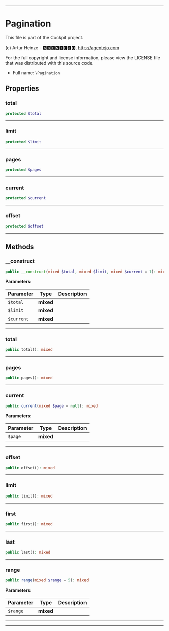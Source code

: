 ***

# Pagination

This file is part of the Cockpit project.

(c) Artur Heinze - 🅰🅶🅴🅽🆃🅴🅹🅾, http://agentejo.com

For the full copyright and license information, please view the LICENSE
file that was distributed with this source code.

* Full name: `\Pagination`



## Properties


### total



```php
protected $total
```






***

### limit



```php
protected $limit
```






***

### pages



```php
protected $pages
```






***

### current



```php
protected $current
```






***

### offset



```php
protected $offset
```






***

## Methods


### __construct



```php
public __construct(mixed $total, mixed $limit, mixed $current = 1): mixed
```








**Parameters:**

| Parameter | Type | Description |
|-----------|------|-------------|
| `$total` | **mixed** |  |
| `$limit` | **mixed** |  |
| `$current` | **mixed** |  |




***

### total



```php
public total(): mixed
```











***

### pages



```php
public pages(): mixed
```











***

### current



```php
public current(mixed $page = null): mixed
```








**Parameters:**

| Parameter | Type | Description |
|-----------|------|-------------|
| `$page` | **mixed** |  |




***

### offset



```php
public offset(): mixed
```











***

### limit



```php
public limit(): mixed
```











***

### first



```php
public first(): mixed
```











***

### last



```php
public last(): mixed
```











***

### range



```php
public range(mixed $range = 5): mixed
```








**Parameters:**

| Parameter | Type | Description |
|-----------|------|-------------|
| `$range` | **mixed** |  |




***


***

